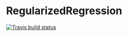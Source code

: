 # RegularizedRegression

 <!-- badges: start -->
  [![Travis build status](https://travis-ci.com/qinyiyi7/RegularizedRegression.svg?branch=master)](https://travis-ci.com/qinyiyi7/RegularizedRegression)
  <!-- badges: end -->
